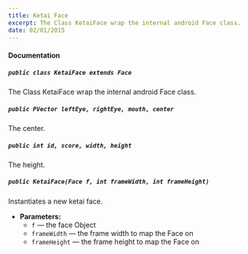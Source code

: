 ```yaml
---
title: Ketai Face
excerpt: The Class KetaiFace wrap the internal android Face class.
date: 02/01/2015
---
```

#### Documentation

##### `public class KetaiFace extends Face`

The Class KetaiFace wrap the internal android Face class.

##### `public PVector leftEye, rightEye, mouth, center`

The center.

##### `public int id, score, width, height`

The height.

##### `public KetaiFace(Face f, int frameWidth, int frameHeight)`

Instantiates a new ketai face.

 * **Parameters:**
   * `f` — the face Object
   * `frameWidth` — the frame width to map the Face on
   * `frameHeight` — the frame height to map the Face on

